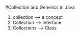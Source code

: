 #Collection and Generics in Java

1. collection --> a concept
2. Collection --> Interface
3. Collections --> Class

